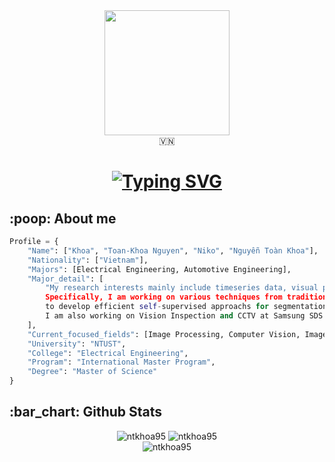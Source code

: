 <div id="header" align="center">
  <img src="https://media.tenor.com/Rme4nOJ8P7IAAAAM/%E1%83%94%E1%83%98%E1%83%A4%E1%83%9D%E1%83%A0%E1%83%98%E1%83%90-%E1%83%AE%E1%83%90%E1%83%97%E1%83%A3%E1%83%9C%E1%83%90.gif" width="200"/>
</div>
<!-- Social media -->
<div align="center">
    🇻🇳
</div>
<!-- https://media.giphy.com/media/gjrYDwbjnK8x36xZIO/giphy.gif -->
<!-- https://media.giphy.com/media/WSBeyxvC1jH496xQGA/giphy.gif -->
<!-- https://media.giphy.com/media/Xes8GCa4EGgve/giphy.gif -->
<!-- https://media.giphy.com/media/VEzvhUTdejvdsItmbD/giphy.gif -->
<!-- https://media.giphy.com/media/j0HjChGV0J44KrrlGv/giphy.gif -->
<!-- Hello World -->
<h1 align="center">
    <a href="https://git.io/typing-svg"><img src="https://readme-typing-svg.herokuapp.com?font=Fira+Code&size=24&pause=1000&center=true&vCenter=true&width=435&lines=Hey+there%2C+I'm+Niko+%F0%9F%91%8B" alt="Typing SVG" /></a>
</h1>

<!-- About me -->
<h2 align="left">:poop: About me</h2>

```Python
Profile = {
    "Name": ["Khoa", "Toan-Khoa Nguyen", "Niko", "Nguyễn Toàn Khoa"],
    "Nationality": ["Vietnam"],
    "Majors": [Electrical Engineering, Automotive Engineering],
    "Major_detail": [
        "My research interests mainly include timeseries data, visual perception, and image segmentation for autonomous driving. 
        Specifically, I am working on various techniques from traditional image processing to taking the advantages of deep learning methods 
        to develop efficient self-supervised approachs for segmentation using RGB-D data as inputs. 
        I am also working on Vision Inspection and CCTV at Samsung SDS."
    ],
    "Current_focused_fields": [Image Processing, Computer Vision, Image Segmentation, Anomaly Detection],
    "University": "NTUST",
    "College": "Electrical Engineering",
    "Program": "International Master Program",
    "Degree": "Master of Science"
}
```

<!-- Github Stats -->
<h2 align="left">
    :bar_chart: Github Stats
</h2>
<div align="center">
    <img src="https://github-readme-stats.vercel.app/api?username=ntkhoa95&theme=github_dark&show_icons=true&include_all_commits=true&count_private=true" alt="ntkhoa95">
    <img src="https://streak-stats.demolab.com?user=ntkhoa95&theme=github-dark-blue" alt="ntkhoa95">
</div>
<div align="center">
    <img src="https://github-readme-stats.vercel.app/api/top-langs/?username=ntkhoa95&layout=compact&include_all_commits=true&theme=github_dark&count_private=true" alt="ntkhoa95">
</div>
<br>
